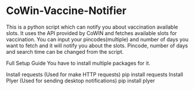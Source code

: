 # CoWin-Vaccine-Notifier
This is a python script which can notify you about vaccination available slots. It uses the API provided by CoWIN and fetches available slots for vaccination. You can input your pincodes(multiple) and number of days you want to fetch and it will notify you about the slots. Pincode, number of days and search time can be changed from the script.

Full Setup Guide
You have to install multiple packages for it.

Install requests (Used for make HTTP requests)
pip install requests
Install Plyer (Used for sending desktop notifications)
pip install plyer 
